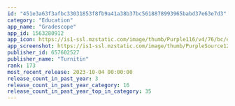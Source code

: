 ```yaml
---
id: "451e3a63f3afbc33031853f8fb9a41a38b37bc5618878993965babd37e63e7d3"
category: "Education"
app_name: "Gradescope"
app_id: 1563280912
app_icon: https://is1-ssl.mzstatic.com/image/thumb/Purple116/v4/76/bc/ec/76bcec5d-521c-0256-41c4-0a6aa5538f84/AppIcon-1x_U007emarketing-0-5-0-85-220-0.png/1024x1024bb.png
app_screenshot: https://is1-ssl.mzstatic.com/image/thumb/PurpleSource123/v4/fe/c2/dc/fec2dcd2-80a0-5725-84fa-7f5f87282a61/159aa298-4085-4a9e-a69f-3c1c0bab6063_Simulator_Screen_Shot_-_iPhone_13_-_2023-01-03_at_12.29.22.png/1242x2688bb.png
publisher_id: 657602527
publisher_name: "Turnitin"
rank: 173
most_recent_release: 2023-10-04 00:00:00
release_count_in_past_year: 3
release_count_in_past_year_category: 16
release_count_in_past_year_top_in_category: 35
---
```

